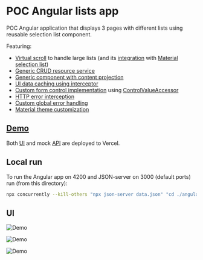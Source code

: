 # POC Angular lists app

POC Angular application that displays 3 pages with different lists using reusable selection list component.

Featuring:
- [Virtual scroll](https://material.angular.io/cdk/scrolling/overview) to handle large lists (and its [integration](https://github.com/ilinieja/angular-lists/tree/main/angular-lists-ui/src/app/shared/selection-list) with [Material selection list](https://material.angular.io/components/list/api))
- [Generic CRUD resource service](https://github.com/ilinieja/angular-lists/tree/main/angular-lists-ui/src/app/shared/resource)
- [Generic component with content projection](https://github.com/ilinieja/angular-lists/tree/main/angular-lists-ui/src/app/shared/selection-list)
- [UI data caching using interceptor](https://github.com/ilinieja/angular-lists/tree/main/angular-lists-ui/src/app/shared/cache)
- [Custom form control implementation](https://github.com/ilinieja/angular-lists/blob/main/angular-lists-ui/src/app/shared/selection-list/selection-list.component.ts) using [ControlValueAccessor](https://angular.io/api/forms/ControlValueAccessor)  
- [HTTP error interception](https://github.com/ilinieja/angular-lists/blob/main/angular-lists-ui/src/app/shared/errors/errors.interceptor.ts)
- [Custom global error handling](https://github.com/ilinieja/angular-lists/blob/main/angular-lists-ui/src/app/shared/errors/global-error-handler.ts)
- [Material theme customization](https://github.com/ilinieja/angular-lists/blob/main/angular-lists-ui/src/styles/mat-theme.scss)

## [Demo](https://angular-lists.vercel.app)

Both [UI](https://angular-lists.vercel.app) and mock [API](https://angular-lists-api.vercel.app) are deployed to Vercel.

## Local run

To run the Angular app on 4200 and JSON-server on 3000 (default ports) run (from this directory):

```bash
npx concurrently --kill-others "npx json-server data.json" "cd ./angular-lists-ui/ && npm i && npm start"
```

## UI
![Demo](https://i.ibb.co/JCNMzVZ/Screenshot-20230203-041055.png)

![Demo](https://i.ibb.co/v3xdNxC/Screenshot-20230203-041119.png)

![Demo](https://i.ibb.co/MCxnHsX/Screenshot-20230203-041142.png)
